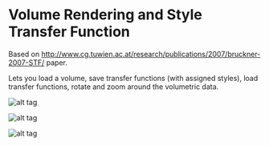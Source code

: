 Volume Rendering and Style Transfer Function
======

Based on  http://www.cg.tuwien.ac.at/research/publications/2007/bruckner-2007-STF/ paper.

Lets you load a volume, save transfer functions (with assigned styles), load transfer functions, rotate and zoom around the volumetric data.


![alt tag](https://raw.githubusercontent.com/jose-villegas/StyleTransferFunction/master/FGC_T3/images/screenshot1.png)

![alt tag](https://raw.githubusercontent.com/jose-villegas/StyleTransferFunction/master/FGC_T3/images/screenshot2.png)

![alt tag](https://raw.githubusercontent.com/jose-villegas/StyleTransferFunction/master/FGC_T3/images/screenshot3.png)
